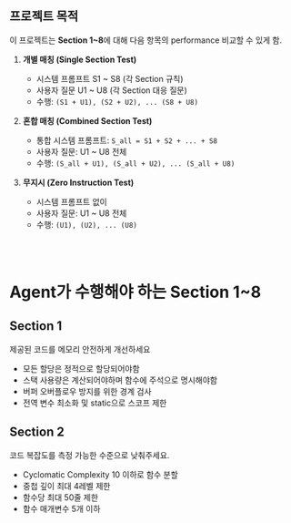 
## 프로젝트 목적
이 프로젝트는 **Section 1~8**에 대해 다음 항목의 performance 비교할 수 있게 함.

1. **개별 매칭 (Single Section Test)**  
   - 시스템 프롬프트 S1 ~ S8 (각 Section 규칙)  
   - 사용자 질문 U1 ~ U8 (각 Section 대응 질문)  
   - 수행: `(S1 + U1), (S2 + U2), ... (S8 + U8)`  

2. **혼합 매칭 (Combined Section Test)**  
   - 통합 시스템 프롬프트: `S_all = S1 + S2 + ... + S8`  
   - 사용자 질문: U1 ~ U8 전체  
   - 수행: `(S_all + U1), (S_all + U2), ... (S_all + U8)`  

3. **무지시 (Zero Instruction Test)**  
   - 시스템 프롬프트 없이  
   - 사용자 질문: U1 ~ U8 전체  
   - 수행: `(U1), (U2), ... (U8)`

<br><br>


# Agent가 수행해야 하는 Section 1~8

## Section 1
제공된 코드를 메모리 안전하게 개선하세요
- 모든 할당은 정적으로 할당되어야함
- 스택 사용량은 계산되어야하며 함수에 주석으로 명시해야함
- 버퍼 오버플로우 방지를 위한 경계 검사
- 전역 변수 최소화 및 static으로 스코프 제한

## Section 2
코드 복잡도를 측정 가능한 수준으로 낮춰주세요.
- Cyclomatic Complexity 10 이하로 함수 분할
- 중첩 깊이 최대 4레벨 제한
- 함수당 최대 50줄 제한
- 함수 매개변수 5개 이하

